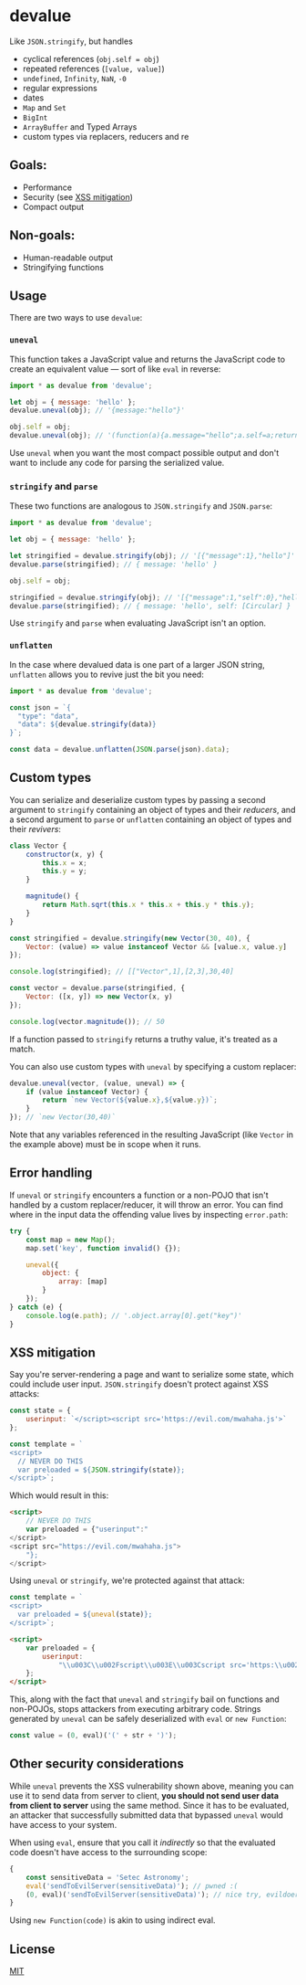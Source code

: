 # devalue

Like `JSON.stringify`, but handles

- cyclical references (`obj.self = obj`)
- repeated references (`[value, value]`)
- `undefined`, `Infinity`, `NaN`, `-0`
- regular expressions
- dates
- `Map` and `Set`
- `BigInt`
- `ArrayBuffer` and Typed Arrays
- custom types via replacers, reducers and re

## Goals:

- Performance
- Security (see [XSS mitigation](#xss-mitigation))
- Compact output

## Non-goals:

- Human-readable output
- Stringifying functions

## Usage

There are two ways to use `devalue`:

### `uneval`

This function takes a JavaScript value and returns the JavaScript code to create an equivalent value — sort of like `eval` in reverse:

```js
import * as devalue from 'devalue';

let obj = { message: 'hello' };
devalue.uneval(obj); // '{message:"hello"}'

obj.self = obj;
devalue.uneval(obj); // '(function(a){a.message="hello";a.self=a;return a}({}))'
```

Use `uneval` when you want the most compact possible output and don't want to include any code for parsing the serialized value.

### `stringify` and `parse`

These two functions are analogous to `JSON.stringify` and `JSON.parse`:

```js
import * as devalue from 'devalue';

let obj = { message: 'hello' };

let stringified = devalue.stringify(obj); // '[{"message":1},"hello"]'
devalue.parse(stringified); // { message: 'hello' }

obj.self = obj;

stringified = devalue.stringify(obj); // '[{"message":1,"self":0},"hello"]'
devalue.parse(stringified); // { message: 'hello', self: [Circular] }
```

Use `stringify` and `parse` when evaluating JavaScript isn't an option.

### `unflatten`

In the case where devalued data is one part of a larger JSON string, `unflatten` allows you to revive just the bit you need:

```js
import * as devalue from 'devalue';

const json = `{
  "type": "data",
  "data": ${devalue.stringify(data)}
}`;

const data = devalue.unflatten(JSON.parse(json).data);
```

## Custom types

You can serialize and deserialize custom types by passing a second argument to `stringify` containing an object of types and their _reducers_, and a second argument to `parse` or `unflatten` containing an object of types and their _revivers_:

```js
class Vector {
	constructor(x, y) {
		this.x = x;
		this.y = y;
	}

	magnitude() {
		return Math.sqrt(this.x * this.x + this.y * this.y);
	}
}

const stringified = devalue.stringify(new Vector(30, 40), {
	Vector: (value) => value instanceof Vector && [value.x, value.y]
});

console.log(stringified); // [["Vector",1],[2,3],30,40]

const vector = devalue.parse(stringified, {
	Vector: ([x, y]) => new Vector(x, y)
});

console.log(vector.magnitude()); // 50
```

If a function passed to `stringify` returns a truthy value, it's treated as a match.

You can also use custom types with `uneval` by specifying a custom replacer:

```js
devalue.uneval(vector, (value, uneval) => {
	if (value instanceof Vector) {
		return `new Vector(${value.x},${value.y})`;
	}
}); // `new Vector(30,40)`
```

Note that any variables referenced in the resulting JavaScript (like `Vector` in the example above) must be in scope when it runs.

## Error handling

If `uneval` or `stringify` encounters a function or a non-POJO that isn't handled by a custom replacer/reducer, it will throw an error. You can find where in the input data the offending value lives by inspecting `error.path`:

```js
try {
	const map = new Map();
	map.set('key', function invalid() {});

	uneval({
		object: {
			array: [map]
		}
	});
} catch (e) {
	console.log(e.path); // '.object.array[0].get("key")'
}
```

## XSS mitigation

Say you're server-rendering a page and want to serialize some state, which could include user input. `JSON.stringify` doesn't protect against XSS attacks:

```js
const state = {
	userinput: `</script><script src='https://evil.com/mwahaha.js'>`
};

const template = `
<script>
  // NEVER DO THIS
  var preloaded = ${JSON.stringify(state)};
</script>`;
```

Which would result in this:

```html
<script>
	// NEVER DO THIS
	var preloaded = {"userinput":"
</script>
<script src="https://evil.com/mwahaha.js">
	"};
</script>
```

Using `uneval` or `stringify`, we're protected against that attack:

```js
const template = `
<script>
  var preloaded = ${uneval(state)};
</script>`;
```

```html
<script>
	var preloaded = {
		userinput:
			"\\u003C\\u002Fscript\\u003E\\u003Cscript src='https:\\u002F\\u002Fevil.com\\u002Fmwahaha.js'\\u003E"
	};
</script>
```

This, along with the fact that `uneval` and `stringify` bail on functions and non-POJOs, stops attackers from executing arbitrary code. Strings generated by `uneval` can be safely deserialized with `eval` or `new Function`:

```js
const value = (0, eval)('(' + str + ')');
```

## Other security considerations

While `uneval` prevents the XSS vulnerability shown above, meaning you can use it to send data from server to client, **you should not send user data from client to server** using the same method. Since it has to be evaluated, an attacker that successfully submitted data that bypassed `uneval` would have access to your system.

When using `eval`, ensure that you call it _indirectly_ so that the evaluated code doesn't have access to the surrounding scope:

```js
{
	const sensitiveData = 'Setec Astronomy';
	eval('sendToEvilServer(sensitiveData)'); // pwned :(
	(0, eval)('sendToEvilServer(sensitiveData)'); // nice try, evildoer!
}
```

Using `new Function(code)` is akin to using indirect eval.


## License

[MIT](LICENSE)
